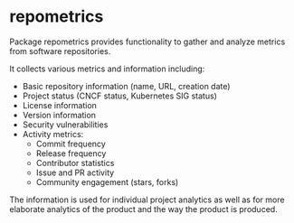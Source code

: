 # repometrics

Package repometrics provides functionality to gather and analyze metrics from
software repositories.

It collects various metrics and information including:
- Basic repository information (name, URL, creation date)
- Project status (CNCF status, Kubernetes SIG status)
- License information
- Version information
- Security vulnerabilities
- Activity metrics:
  - Commit frequency
  - Release frequency
  - Contributor statistics
  - Issue and PR activity
  - Community engagement (stars, forks)

The information is used for individual project analytics
as well as for more elaborate analytics of the product and
the way the product is produced.  
